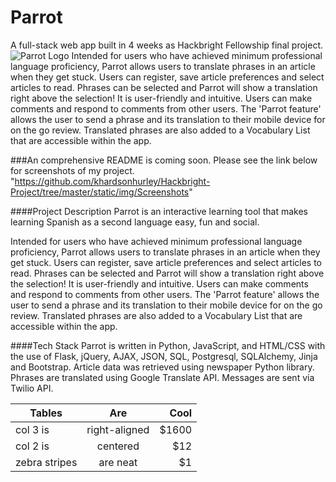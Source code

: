 # Parrot

A full-stack web app built in 4 weeks as Hackbright Fellowship final project.
<img src="/static/img/Screenshots/HomePage.png" alt="Parrot Logo"/>
Intended for users who have achieved minimum professional language proficiency, Parrot allows users to translate phrases in an article when they get stuck. Users can register, save article preferences and select articles to read. Phrases can be selected and Parrot will show a translation right above the selection! It is user-friendly and intuitive. Users can make comments and respond to comments from other users. The 'Parrot feature' allows the user to send a phrase and its translation to their mobile device for on the go review. Translated phrases are also added to a Vocabulary List that are accessible within the app.

###An comprehensive README is coming soon. Please see the link below for screenshots of my project. 
"https://github.com/khardsonhurley/Hackbright-Project/tree/master/static/img/Screenshots"

####Project Description
Parrot is an interactive learning tool that makes learning Spanish as a second language easy, fun and social.

Intended for users who have achieved minimum professional language proficiency, Parrot allows users to translate phrases in an article when they get stuck. Users can register, save article preferences and select articles to read. Phrases can be selected and Parrot will show a translation right above the selection! It is user-friendly and intuitive. Users can make comments and respond to comments from other users. The 'Parrot feature' allows the user to send a phrase and its translation to their mobile device for on the go review. Translated phrases are also added to a Vocabulary List that are accessible within the app.

####Tech Stack
Parrot is written in Python, JavaScript, and HTML/CSS with the use of Flask, jQuery, AJAX, JSON, SQL, Postgresql, SQLAlchemy, Jinja and Bootstrap. Article data was retrieved using newspaper Python library. Phrases are translated using Google Translate API. Messages are sent via Twilio API.

| Tables        | Are           | Cool  |
| ------------- |:-------------:| -----:|
| col 3 is      | right-aligned | $1600 |
| col 2 is      | centered      |   $12 |
| zebra stripes | are neat      |    $1 |